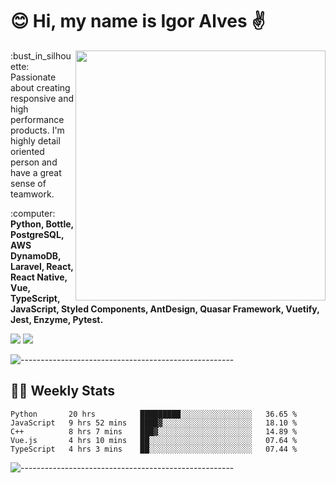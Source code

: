 # :blush: Hi, my name is Igor Alves :v:

<img src="https://github-readme-stats.vercel.app/api?username=iguit0&show_icons=true&count_private=true&theme=dark" min-width="400px" max-width="400px" width="400px" align="right" />

<p align="left"> 
  :bust_in_silhouette: Passionate about creating responsive and high performance products.
  I'm highly detail oriented person and have a great sense of teamwork.
</p>

<p align="left">
  :computer: <strong>Python, Bottle, PostgreSQL, AWS DynamoDB, Laravel, React, React Native, Vue, TypeScript, JavaScript, Styled Components, AntDesign, Quasar Framework, Vuetify, Jest, Enzyme, Pytest.</strong>
</p>

<p align="left">
  <a href="https://www.linkedin.com/in/igor-lucio-alves" target="_blank" rel="noopener noreferrer" alt="Linkedin">
  <img src="https://img.shields.io/badge/LinkedIn-0077B5?style=for-the-badge&logo=linkedin&logoColor=white" /></a>

  <a href="https://t.me/iguit0" target="_blank" rel="noopener noreferrer" alt="Telegram">
  <img src="https://img.shields.io/badge/Telegram-2CA5E0?style=for-the-badge&logo=telegram&logoColor=white" /></a>
</p>

![-----------------------------------------------------](https://raw.githubusercontent.com/andreasbm/readme/master/assets/lines/aqua.png)

## :man_technologist: Weekly Stats
<!--START_SECTION:waka-->
```text
Python       20 hrs          █████████░░░░░░░░░░░░░░░░   36.65 % 
JavaScript   9 hrs 52 mins   ████▓░░░░░░░░░░░░░░░░░░░░   18.10 % 
C++          8 hrs 7 mins    ███▓░░░░░░░░░░░░░░░░░░░░░   14.89 % 
Vue.js       4 hrs 10 mins   ██░░░░░░░░░░░░░░░░░░░░░░░   07.64 % 
TypeScript   4 hrs 3 mins    ██░░░░░░░░░░░░░░░░░░░░░░░   07.44 % 
```
<!--END_SECTION:waka-->
![-----------------------------------------------------](https://raw.githubusercontent.com/andreasbm/readme/master/assets/lines/aqua.png)

